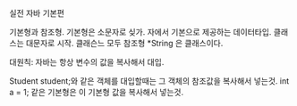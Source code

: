 실전 자바 기본편

기본형과 참조형.
기본형은 소문자로 싲가. 자에서 기본으로 제공하는 데이터타입.
클래스는 대문자로 시작. 클래슨느 모두 참조형
*String 은 클래스이다. 

대원칙: 자바는 항상 변수의 값을 복사해서 대입.

Student student;와 같은 객체를 대입할때는 그 객체의 참조값을 복사해서 넣는것.
int a = 1; 같은 기본형은 이 기본형 값을 복사해서 넣는것.